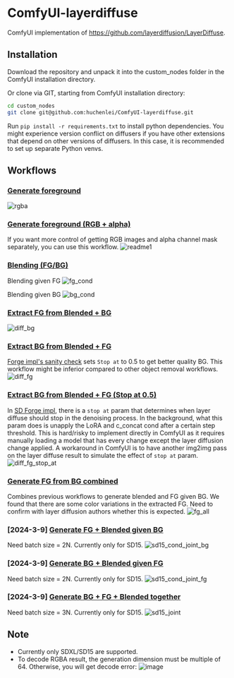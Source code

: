 # ComfyUI-layerdiffuse
ComfyUI implementation of https://github.com/layerdiffusion/LayerDiffuse.

## Installation
Download the repository and unpack it into the custom_nodes folder in the ComfyUI installation directory.

Or clone via GIT, starting from ComfyUI installation directory:
```bash
cd custom_nodes
git clone git@github.com:huchenlei/ComfyUI-layerdiffuse.git
```

Run `pip install -r requirements.txt` to install python dependencies. You might experience version conflict on diffusers if you have other extensions that depend on other versions of diffusers. In this case, it is recommended to set up separate Python venvs.

## Workflows
### [Generate foreground](https://github.com/hotdev-icebreaker/Layerdiff-ComfyUI)
![rgba](https://github.com/hotdev-icebreaker/Layerdiff-ComfyUI/assets/20929282/5e6085e5-d997-4a0a-b589-257d65eb1eb2)

### [Generate foreground (RGB + alpha)](https://github.com/huchenlei/ComfyUI-layerdiffuse/blob/main/example_workflows/layer_diffusion_fg_example.json)
If you want more control of getting RGB images and alpha channel mask separately, you can use this workflow.
![readme1](https://github.com/huchenlei/ComfyUI-layerdiffuse/assets/20929282/4825b81c-7089-4806-bce7-777229421707)

### [Blending (FG/BG)](https://github.com/huchenlei/ComfyUI-layerdiffuse/blob/main/example_workflows/layer_diffusion_cond_example.json)
Blending given FG
![fg_cond](https://github.com/huchenlei/ComfyUI-layerdiffuse/assets/20929282/7f7dee80-6e57-4570-b304-d1f7e5dc3aad)

Blending given BG
![bg_cond](https://github.com/huchenlei/ComfyUI-layerdiffuse/assets/20929282/e3a79218-6123-453b-a54b-2f338db1c12d)

### [Extract FG from Blended + BG](https://github.com/huchenlei/ComfyUI-layerdiffuse/blob/main/example_workflows/layer_diffusion_diff_fg.json)
![diff_bg](https://github.com/huchenlei/ComfyUI-layerdiffuse/assets/20929282/45c7207d-72ff-4fb0-9c91-687040781837)

### [Extract BG from Blended + FG](https://github.com/huchenlei/ComfyUI-layerdiffuse/blob/main/example_workflows/layer_diffusion_diff_bg.json)
[Forge impl's sanity check](https://github.com/layerdiffuse/sd-forge-layerdiffuse#sanity-check) sets `Stop at` to 0.5 to get better quality BG.
This workflow might be inferior compared to other object removal workflows.
![diff_fg](https://github.com/huchenlei/ComfyUI-layerdiffuse/assets/20929282/05a10add-68b0-473a-acee-5853e4720322)

### [Extract BG from Blended + FG (Stop at 0.5)](https://github.com/huchenlei/ComfyUI-layerdiffuse/blob/main/example_workflows/layer_diffusion_diff_bg_stop_at.json)
In [SD Forge impl](https://github.com/layerdiffuse/sd-forge-layerdiffuse), there is a `stop at` param that determines when
layer diffuse should stop in the denoising process. In the background, what this param does is unapply the LoRA and c_concat cond after a certain step
threshold. This is hard/risky to implement directly in ComfyUI as it requires manually loading a model that has every change except the layer diffusion
change applied. A workaround in ComfyUI is to have another img2img pass on the layer diffuse result to simulate the effect of `stop at` param.
![diff_fg_stop_at](https://github.com/huchenlei/ComfyUI-layerdiffuse/assets/20929282/e383c9d3-2d47-40c2-b764-b0bd48243ee8)


### [Generate FG from BG combined](https://github.com/huchenlei/ComfyUI-layerdiffuse/blob/main/example_workflows/layer_diffusion_cond_fg_all.json)
Combines previous workflows to generate blended and FG given BG. We found that there are some color variations in the extracted FG. Need to confirm
with layer diffusion authors whether this is expected.
![fg_all](https://github.com/huchenlei/ComfyUI-layerdiffuse/assets/20929282/f4c18585-961a-473a-a616-aa3776bacd41)

### [2024-3-9] [Generate FG + Blended given BG](https://github.com/huchenlei/ComfyUI-layerdiffuse/blob/main/example_workflows/layer_diffusion_cond_joint_bg.json)
Need batch size = 2N. Currently only for SD15.
![sd15_cond_joint_bg](https://github.com/huchenlei/ComfyUI-layerdiffuse/assets/20929282/9bbfe5c1-14a0-421d-bf06-85e301bf8065)

### [2024-3-9] [Generate BG + Blended given FG](https://github.com/huchenlei/ComfyUI-layerdiffuse/blob/main/example_workflows/layer_diffusion_cond_joint_fg.json)
Need batch size = 2N. Currently only for SD15.
![sd15_cond_joint_fg](https://github.com/huchenlei/ComfyUI-layerdiffuse/assets/20929282/65af8b38-cf4c-4667-b76f-3013a0be0a48)

### [2024-3-9] [Generate BG + FG + Blended together](https://github.com/huchenlei/ComfyUI-layerdiffuse/blob/main/example_workflows/layer_diffusion_joint.json)
Need batch size = 3N. Currently only for SD15.
![sd15_joint](https://github.com/huchenlei/ComfyUI-layerdiffuse/assets/20929282/e5545809-e3fb-4683-acf5-8728195cb2bc)

## Note
- Currently only SDXL/SD15 are supported.
- To decode RGBA result, the generation dimension must be multiple of 64. Otherwise, you will get decode error: ![image](https://github.com/huchenlei/ComfyUI-layerdiffuse/assets/20929282/ff055f99-9297-4ff1-9a33-065aaadcf98e)
